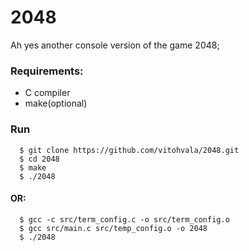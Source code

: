 # 2048
Ah yes another console version of the game 2048;

### Requirements:
  * C compiler
  * make(optional)

### Run 
```console
  $ git clone https://github.com/vitohvala/2048.git
  $ cd 2048
  $ make
  $ ./2048
```
#### OR:
```console
  $ gcc -c src/term_config.c -o src/term_config.o
  $ gcc src/main.c src/temp_config.o -o 2048
  $ ./2048
```

